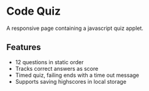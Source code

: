 # Code Quiz

A responsive page containing a javascript quiz applet.

## Features

- 12 questions in static order
- Tracks correct answers as score
- Timed quiz, failing ends with a time out message
- Supports saving highscores in local storage
